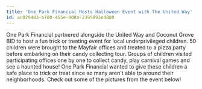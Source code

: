 ```yaml
---
title: 'One Park Financial Hosts Halloween Event with The United Way'
id: ac029403-b780-455e-9d8a-2395893ed800
---
```

One Park Financial partnered alongside the United Way and Coconut Grove BID to host a fun trick or treating event for local underprivileged children. 50 children were brought to the Mayfair offices and treated to a pizza party before embarking on their candy collecting tour. Groups of children visited participating offices one by one to collect candy, play carnival games and see a haunted house! One Park Financial wanted to give these children a safe place to trick or treat since so many aren't able to around their neighborhoods. Check out some of the pictures from the event below!
